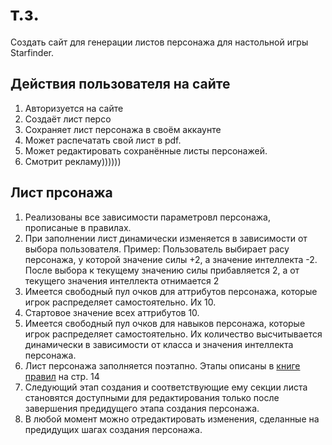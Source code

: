 т.з.
===
Создать сайт для генерации листов персонажа для настольной игры Starfinder.

Действия пользователя на сайте
---
1. Авторизуется на сайте
2. Создаёт лист персо
3. Сохраняет лист персонажа в своём аккаунте
4. Может распечатать свой лист в pdf.
5. Может редактировать сохранённые листы персонажей.
6. Смотрит рекламу))))))

Лист прсонажа
---

1. Реализованы все зависимости параметровл персонажа, прописаные в правилах.
2. При заполнении лист динамически изменяется в зависимости от выбора пользователя. Пример: Пользователь выбирает расу персонажа, у которой значение силы +2, а значение интеллекта -2. После выбора к текущему значению силы прибавляется 2, а от текущего значения интеллекта отнимается 2
3. Имеется свободный пул очков для аттрибутов персонажа, которые игрок распределяет самостоятельно. Их 10.
4. Стартовое значение всех аттрибутов 10.
5. Имеется свободный пул очков для навыков персонажа, которые игрок распределяет самостоятельно. Их количество высчитывается динамически в зависимости от класса и значения интеллекта персонажа.
6. Лист персонажа заполняется поэтапно. Этапы описаны в [книге правил](https://www.yumpu.com/ru/document/read/63230716/-starfinder-) на стр. 14
7. Следующий этап создания и соответствующие ему секции листа становятся доступными для редактирования только после завершения предидущего этапа создания персонажа.
8. В любой момент можно отредактировать изменения, сделанные на предидущих шагах создания персонажа.